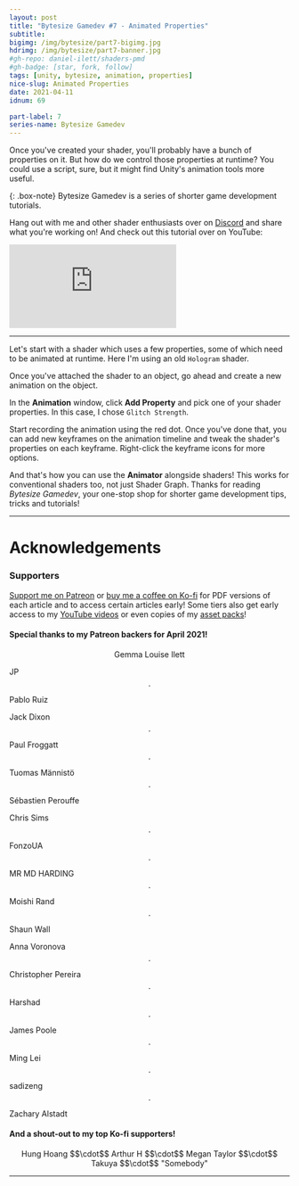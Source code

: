 ```yaml
---
layout: post
title: "Bytesize Gamedev #7 - Animated Properties"
subtitle: 
bigimg: /img/bytesize/part7-bigimg.jpg
hdrimg: /img/bytesize/part7-banner.jpg
#gh-repo: daniel-ilett/shaders-pmd
#gh-badge: [star, fork, follow]
tags: [unity, bytesize, animation, properties]
nice-slug: Animated Properties
date: 2021-04-11
idnum: 69

part-label: 7
series-name: Bytesize Gamedev
---
```


Once you've created your shader, you'll probably have a bunch of properties on it. But how do we control those properties at runtime? You could use a script, sure, but it might find Unity's animation tools more useful.

{: .box-note}
Bytesize Gamedev is a series of shorter game development tutorials.

Hang out with me and other shader enthusiasts over on [Discord]((https://discord.gg/tPQEUwPpb3)) and share what you're working on! And check out this tutorial over on YouTube:

<div class="video-embed">
<iframe src="https://www.youtube.com/embed/E8PasPdW70k" frameborder="0" allow="accelerometer; autoplay; encrypted-media; gyroscope; picture-in-picture" allowfullscreen class="center-image lazyload"></iframe>
</div>

<script async src="https://pagead2.googlesyndication.com/pagead/js/adsbygoogle.js"></script>
<ins class="adsbygoogle"
     style="display:block; text-align:center;"
     data-ad-layout="in-article"
     data-ad-format="fluid"
     data-ad-client="ca-pub-5101496396569275"
     data-ad-slot="3740606711"></ins>
<script>
     (adsbygoogle = window.adsbygoogle || []).push({});
</script>

<hr/>

Let's start with a shader which uses a few properties, some of which need to be animated at runtime. Here I'm using an old `Hologram` shader.



Once you've attached the shader to an object, go ahead and create a new animation on the object.



In the **Animation** window, click **Add Property** and pick one of your shader properties. In this case, I chose `Glitch Strength`.



Start recording the animation using the red dot. Once you've done that, you can add new keyframes on the animation timeline and tweak the shader's properties on each keyframe. Right-click the keyframe icons for more options.



And that's how you can use the **Animator** alongside shaders! This works for conventional shaders too, not just Shader Graph. Thanks for reading *Bytesize Gamedev*, your one-stop shop for shorter game development tips, tricks and tutorials!

<hr/>

# Acknowledgements

### Supporters

[Support me on Patreon](https://www.patreon.com/danielilett) or [buy me a coffee on Ko-fi](https://ko-fi.com/danielilett) for PDF versions of each article and to access certain articles early! Some tiers also get early access to my [YouTube videos](https://www.youtube.com/channel/UClgoE54W_4rX7jzZGiCmrXw) or even copies of my [asset packs](https://itch.io/c/798909/my-asset-packs)!

#### Special thanks to my Patreon backers for April 2021!

<p style="text-align: center;">
Gemma Louise Ilett<br/>

JP $$\cdot$$ Pablo Ruiz<br/>

Jack Dixon $$\cdot$$ Paul Froggatt $$\cdot$$ Tuomas Männistö $$\cdot$$ Sébastien Perouffe<br/>

Chris Sims $$\cdot$$ FonzoUA $$\cdot$$ MR MD HARDING $$\cdot$$ Moishi Rand $$\cdot$$ Shaun Wall<br/>

Anna Voronova $$\cdot$$ Christopher Pereira $$\cdot$$ Harshad $$\cdot$$ James Poole $$\cdot$$ Ming Lei $$\cdot$$ sadizeng $$\cdot$$ Zachary Alstadt
</p>

#### And a shout-out to my top Ko-fi supporters!

<p style="text-align: center;">
Hung Hoang $$\cdot$$ Arthur H $$\cdot$$ Megan Taylor $$\cdot$$ Takuya $$\cdot$$ "Somebody"
</p>

<hr/>
